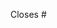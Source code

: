 <!-- Please outline your solution. This will likely become part of the commit message. Some tips:

1. Speak about WHAT changed and WHY, not HOW. E.g.:
   - you can mention changes made to function signatures and public types, along with your reasoning
   - do _not_ explain the logic implemented in function bodies and unit tests, unless they're
     important or are the only changes; prefer code comments instead
2. Be CONCISE, but not PRESUMED or INCOMPLETE. E.g.:
   - you can summarize changes made to documentation and auxiliary files
   - do mention changes to configuration files, whether they can affect other people's work and how
   - do _not_ abbreviate words, class names and the like, which may not be so obvious to newcomers

Thank you! -->

Closes #
